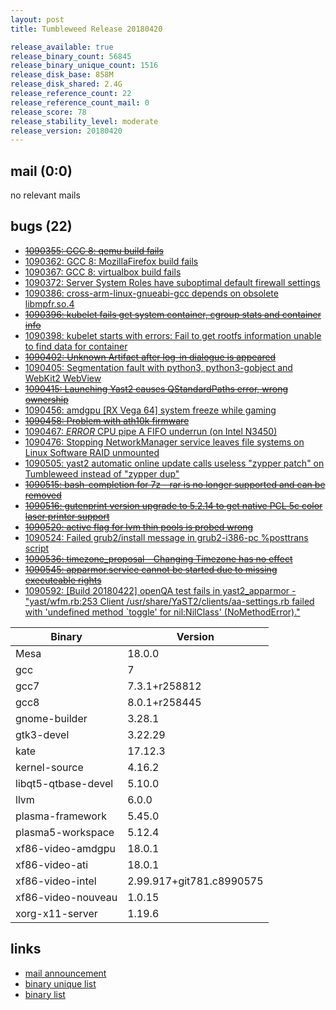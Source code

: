 ```yaml
---
layout: post
title: Tumbleweed Release 20180420

release_available: true
release_binary_count: 56845
release_binary_unique_count: 1516
release_disk_base: 858M
release_disk_shared: 2.4G
release_reference_count: 22
release_reference_count_mail: 0
release_score: 78
release_stability_level: moderate
release_version: 20180420
---
```


## mail (0:0)

no relevant mails

## bugs (22)

<!--more-->

- ~~[1090355: GCC 8: qemu build fails](https://bugzilla.opensuse.org/show_bug.cgi?id=1090355)~~
- [1090362: GCC 8: MozillaFirefox build fails](https://bugzilla.opensuse.org/show_bug.cgi?id=1090362)
- [1090367: GCC 8: virtualbox build fails](https://bugzilla.opensuse.org/show_bug.cgi?id=1090367)
- [1090372: Server System Roles have suboptimal default firewall settings](https://bugzilla.opensuse.org/show_bug.cgi?id=1090372)
- [1090386: cross-arm-linux-gnueabi-gcc depends on obsolete libmpfr.so.4](https://bugzilla.opensuse.org/show_bug.cgi?id=1090386)
- ~~[1090396: kubelet fails get system container, cgroup stats and container info](https://bugzilla.opensuse.org/show_bug.cgi?id=1090396)~~
- [1090398: kubelet starts with errors:  Fail to get rootfs information unable to find data for container](https://bugzilla.opensuse.org/show_bug.cgi?id=1090398)
- ~~[1090402: Unknown Artifact after log-in dialogue is appeared](https://bugzilla.opensuse.org/show_bug.cgi?id=1090402)~~
- [1090405: Segmentation fault with python3, python3-gobject and WebKit2 WebView](https://bugzilla.opensuse.org/show_bug.cgi?id=1090405)
- ~~[1090415: Launching Yast2 causes QStandardPaths error, wrong ownership](https://bugzilla.opensuse.org/show_bug.cgi?id=1090415)~~
- [1090456: amdgpu [RX Vega 64] system freeze while gaming](https://bugzilla.opensuse.org/show_bug.cgi?id=1090456)
- ~~[1090458: Problem with ath10k firmware](https://bugzilla.opensuse.org/show_bug.cgi?id=1090458)~~
- [1090467: *ERROR* CPU pipe A FIFO underrun (on Intel N3450)](https://bugzilla.opensuse.org/show_bug.cgi?id=1090467)
- [1090476: Stopping NetworkManager service leaves file systems on Linux Software RAID unmounted](https://bugzilla.opensuse.org/show_bug.cgi?id=1090476)
- [1090505: yast2 automatic online update calls useless "zypper patch" on Tumbleweed instead of "zypper dup"](https://bugzilla.opensuse.org/show_bug.cgi?id=1090505)
- ~~[1090515: bash-completion for 7z - rar is no longer supported and can be removed](https://bugzilla.opensuse.org/show_bug.cgi?id=1090515)~~
- ~~[1090516: gutenprint version upgrade to 5.2.14 to get native PCL 5c color laser printer support](https://bugzilla.opensuse.org/show_bug.cgi?id=1090516)~~
- ~~[1090520: active flag for lvm thin pools is probed wrong](https://bugzilla.opensuse.org/show_bug.cgi?id=1090520)~~
- [1090524: Failed grub2/install message in grub2-i386-pc %posttrans script](https://bugzilla.opensuse.org/show_bug.cgi?id=1090524)
- ~~[1090536: timezone_proposal - Changing Timezone has no effect](https://bugzilla.opensuse.org/show_bug.cgi?id=1090536)~~
- ~~[1090545: apparmor.service cannot be started due to missing executeable rights](https://bugzilla.opensuse.org/show_bug.cgi?id=1090545)~~
- [1090592: [Build 20180422] openQA test fails in yast2_apparmor - "yast/wfm.rb:253 Client /usr/share/YaST2/clients/aa-settings.rb failed with 'undefined method `toggle' for nil:NilClass' (NoMethodError)."](https://bugzilla.opensuse.org/show_bug.cgi?id=1090592)

Binary | Version
--- | ---
Mesa | 18.0.0
gcc | 7
gcc7 | 7.3.1+r258812
gcc8 | 8.0.1+r258445
gnome-builder | 3.28.1
gtk3-devel | 3.22.29
kate | 17.12.3
kernel-source | 4.16.2
libqt5-qtbase-devel | 5.10.0
llvm | 6.0.0
plasma-framework | 5.45.0
plasma5-workspace | 5.12.4
xf86-video-amdgpu | 18.0.1
xf86-video-ati | 18.0.1
xf86-video-intel | 2.99.917+git781.c8990575
xf86-video-nouveau | 1.0.15
xorg-x11-server | 1.19.6

## links

- [mail announcement](https://lists.opensuse.org/opensuse-factory/2018-04/msg00771.html)
- [binary unique list](http://download.tumbleweed.boombatower.com/20180420/rpm.unique.list)
- [binary list](http://download.tumbleweed.boombatower.com/20180420/rpm.list)
